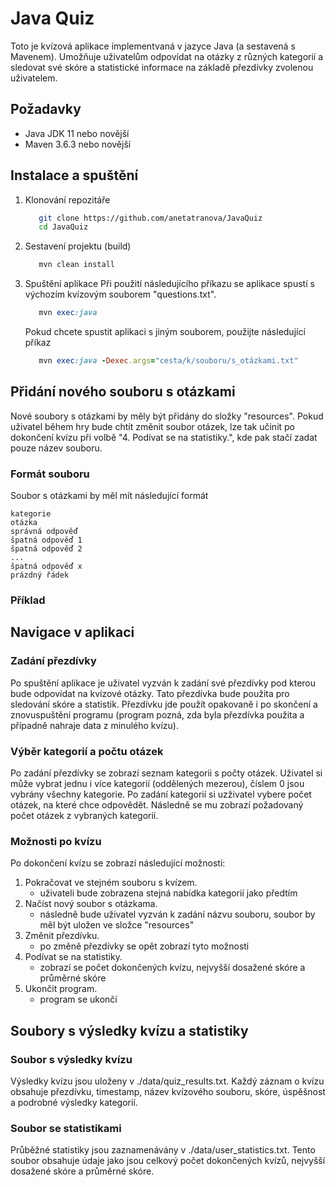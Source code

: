# Java Quiz

Toto je kvízová aplikace implementvaná v jazyce Java (a sestavená s Mavenem). Umožňuje uživatelům odpovídat na otázky z různých kategorií a sledovat své skóre a statistické informace na základě přezdívky zvolenou uživatelem.

## Požadavky
- Java JDK 11 nebo novější
- Maven 3.6.3 nebo novější

## Instalace a spuštění

1. Klonování repozitáře
   ```bash
      git clone https://github.com/anetatranova/JavaQuiz
      cd JavaQuiz
   ```
2. Sestavení projektu (build)
   ```ruby
      mvn clean install
   ```
3. Spuštění aplikace
   Při použití následujícího příkazu se aplikace spustí s výchozím kvízovým souborem "questions.txt".
   ```ruby
      mvn exec:java
   ```
   Pokud chcete spustit aplikaci s jiným souborem, použijte následující příkaz
   ```ruby
      mvn exec:java -Dexec.args="cesta/k/souboru/s_otázkami.txt"
   ```
## Přidání nového souboru s otázkami
Nové soubory s otázkami by měly být přidány do složky "resources". Pokud uživatel během hry bude chtít změnit soubor otázek, lze tak učinit po dokončení kvízu při volbě "4. Podívat se na statistiky.", kde pak stačí zadat pouze název souboru.

### Formát souboru
Soubor s otázkami by měl mít následující formát
 ```
kategorie
otázka
správná odpověď
špatná odpověď 1
špatná odpověď 2
...
špatná odpověď x
prázdný řádek

 ```

### Příklad 

## Navigace v aplikaci

### Zadání přezdívky
Po spuštění aplikace je uživatel vyzván k zadání své přezdívky pod kterou bude odpovídat na kvízové otázky. Tato přezdívka bude použita pro sledování skóre a statistik. Přezdívku jde použít opakovaně i po skončení a znovuspuštění programu (program pozná, zda byla přezdívka použita a případně nahraje data z minulého kvízu).

### Výběr kategorií a počtu otázek
Po zadání přezdívky se zobrazí seznam kategorii s počty otázek. Uživatel si může vybrat jednu i více kategorií (oddělených mezerou), číslem 0 jsou vybrány všechny kategorie. Po zadání kategorií si uzživatel vybere počet otázek, na které chce odpovědět. Následně se mu zobrazí požadovaný počet otázek z vybraných kategorií.

### Možnosti po kvízu
Po dokončení kvízu se zobrazí následující možnosti:

1. Pokračovat ve stejném souboru s kvízem.
   - uživateli bude zobrazena stejná nabídka kategorií jako předtím
2. Načíst nový soubor s otázkama.
   - následně bude uživatel vyzván k zadání názvu souboru, soubor by měl být uložen ve složce "resources"
3. Změnit přezdívku.
   - po změně přezdívky se opět zobrazí tyto možnosti
4. Podívat se na statistiky.
   - zobrazí se počet dokončených kvízu, nejvyšší dosažené skóre a průměrné skóre
5. Ukončit program.
   - program se ukončí

## Soubory s výsledky kvízu a statistiky

### Soubor s výsledky kvízu
Výsledky kvízu jsou uloženy v ./data/quiz_results.txt. Každý záznam o kvízu obsahuje přezdívku, timestamp, název kvízového souboru, skóre, úspěšnost a podrobné výsledky kategorií.

### Soubor se statistikami
Průběžné statistiky jsou zaznamenávány v ./data/user_statistics.txt. Tento soubor obsahuje údaje jako jsou celkový počet dokončených kvízů, nejvyšší dosažené skóre a průměrné skóre.
